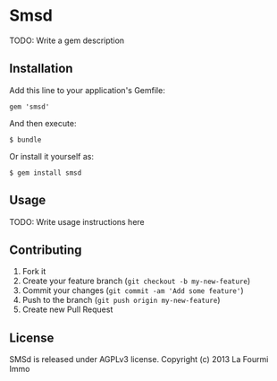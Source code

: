 # Smsd

TODO: Write a gem description

## Installation

Add this line to your application's Gemfile:

    gem 'smsd'

And then execute:

    $ bundle

Or install it yourself as:

    $ gem install smsd

## Usage

TODO: Write usage instructions here

## Contributing

1. Fork it
2. Create your feature branch (`git checkout -b my-new-feature`)
3. Commit your changes (`git commit -am 'Add some feature'`)
4. Push to the branch (`git push origin my-new-feature`)
5. Create new Pull Request

## License

SMSd is released under AGPLv3 license. Copyright (c) 2013 La Fourmi Immo
